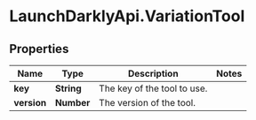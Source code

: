 # LaunchDarklyApi.VariationTool

## Properties

Name | Type | Description | Notes
------------ | ------------- | ------------- | -------------
**key** | **String** | The key of the tool to use. | 
**version** | **Number** | The version of the tool. | 


